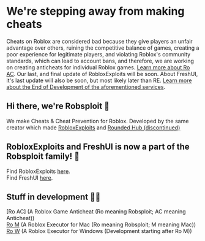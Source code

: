 # We're stepping away from making cheats
Cheats on Roblox are considered bad because they give players an unfair advantage over others, ruining the competitive balance of games, creating a poor experience for legitimate players, and violating Roblox's community standards, which can lead to account bans, and therefore, we are working on creating anticheats for individual Roblox games. [Learn more about Ro AC](https://github.com/Robsploit/Ro-AC). Our last, and final update of RobloxExploits will be soon. About FreshUI, it's last update will also be soon, but most likely later than RE. [Learn more about the End of Development of the aforementioned services](https://github.com/Robsploit/RobloxExploits/blob/main/End-Of-Development.md).

## Hi there, we're Robsploit 👋
We make Cheats & Cheat Prevention for Roblox. Developed by the same creator which made [RobloxExploits](https://github.com/404PageN0tFound/RobloxExploits) and [Rounded Hub (discontinued)](https://github.com/404PageN0tFound/RoundedHub) 

## RobloxExploits and FreshUI is now a part of the Robsploit family! 🎊
Find RobloxExploits [here](https://github.com/404PageN0tFound/RobloxExploits).
<br>
Find FreshUI [here](https://github.com/Robsploit/Soon/blob/main/README.md).

## Stuff in development 🧑‍💻
[Ro AC] (A Roblox Game Anticheat (Ro meaning Robsploit; AC meaning Anticheat))
<br>
[Ro M](https://github.com/Robsploit/Ro-M) (A Roblox Executor for Mac (Ro meaning Robsploit; M meaning Mac))
<br>
[Ro W](https://github.com/Robsploit/Soon/blob/main/README.md) (A Roblox Executor for Windows (Development starting after Ro M))
